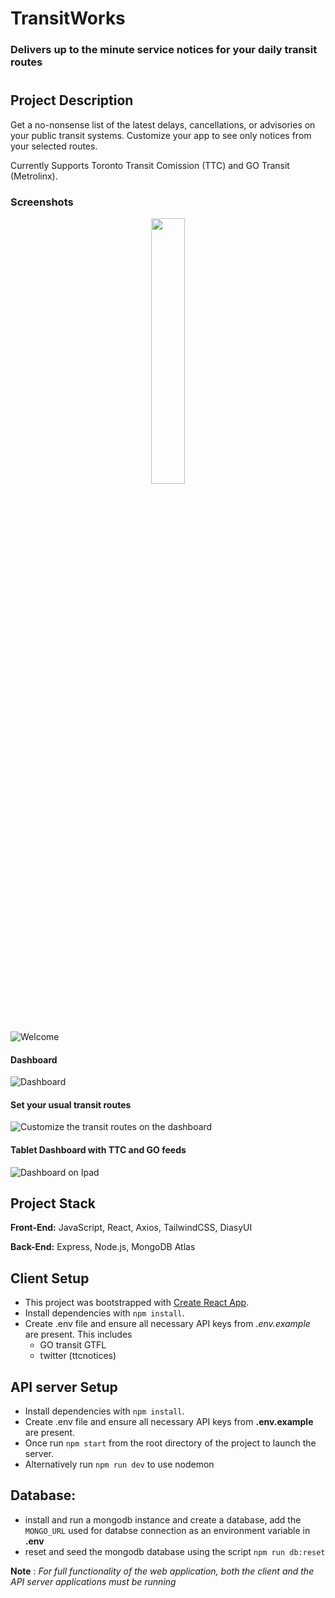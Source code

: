 # TransitWorks  
### Delivers up to the minute service notices for your daily transit routes
#
## Project Description

Get a no-nonsense list of the latest delays, cancellations, or advisories on your public transit systems.
Customize your app to see only notices from your selected routes.

Currently Supports Toronto Transit Comission (TTC) and GO Transit (Metrolinx).

### Screenshots

 <p align="center" width="100%">
    <img width="33%" src="https://github.com/A-DUYVESTYN/transitWorks/blob/main/client/public/Screen%20Shot%202023-04-07%20at%2019.25.20.png">
</p>
    
![Welcome](https://github.com/A-DUYVESTYN/transitWorks/blob/main/client/public/Screen%20Shot%202023-04-07%20at%2019.25.20.png)
#### Dashboard
![Dashboard](https://github.com/A-DUYVESTYN/transitWorks/blob/main/client/public/Screen%20Shot%202023-04-07%20at%2019.26.43.png)
#### Set your usual transit routes
![Customize the transit routes on the dashboard](https://github.com/A-DUYVESTYN/transitWorks/blob/main/client/public/Screen%20Shot%202023-04-07%20at%2019.27.14.png)
#### Tablet Dashboard with TTC and GO feeds
![Dashboard on Ipad](https://github.com/A-DUYVESTYN/transitWorks/blob/main/client/public/Screen%20Shot%202023-04-07%20at%2019.46.59%20-%20main%20screen%20(tablet%20-%20landscape).png)
</div>

## Project Stack

__Front-End:__ JavaScript, React, Axios, TailwindCSS, DiasyUI

__Back-End:__ Express, Node.js, MongoDB Atlas

## Client Setup

- This project was bootstrapped with [Create React App](https://github.com/facebook/create-react-app).
- Install dependencies with `npm install`.
- Create .env file and ensure all necessary API keys from *.env.example* are present. This includes
    - GO transit GTFL
    - twitter (ttcnotices)

## API server Setup

- Install dependencies with `npm install`.
- Create .env file and ensure all necessary API keys from **.env.example** are present.
- Once run `npm start` from the root directory of the project to launch the server. 
- Alternatively run `npm run dev` to use nodemon

## Database:
- install and run a mongodb instance and create a database, add the `MONGO_URL` used for databse connection as an environment variable in **.env**
- reset and seed the mongodb database using the script `npm run db:reset`

**Note** : _For full functionality of the web application, both the client and the API server applications must be running_


